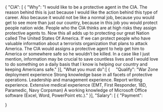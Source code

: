 {
  "CIA": [
{
  "Why": "I would like to be a protective agent in the CIA. The reason behind this is just because I would like the action behind this type of career. Also because it would not be like a normal job, because you would get to see more than just our country, because in this job you would protect people nation wide. People who the CIA thinks are at high risks they assign protective agents to. Now this all adds up to protecting our great Nation called The United States Of America. If we can protect people who have valuable information about a terrorists organization that plans to attack America. The CIA would assigns a protective agent to help get him to America or somewhere safe so he wouldn’t be killed. In a case like I just mention, information may be crucial to save countless lives and I would love to do something on a daily basis that I know is helping our country and keeping Americans safe."
}],
    "What you must do":[
   {
     "Qualify": "War Zone deployment experience
Strong knowledge base in all facets of protective operations.
Leadership and management experience.
Report writing experience.
Extensive medical experience (EMT, First Responder, 18D, Paramedic, Navy Corpsman)
A working knowledge of Microsoft Office software (Excel, Word, PowerPoint etc.)."
}],
    "Salary": [
  {
    "Payment": 






}
